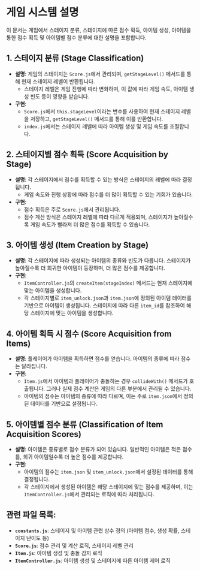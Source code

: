 
# 게임 시스템 설명

이 문서는 게임에서 스테이지 분류, 스테이지에 따른 점수 획득, 아이템 생성, 아이템을 통한 점수 획득 및 아이템별 점수 분류에 대한 설명을 포함합니다.

## 1. 스테이지 분류 (Stage Classification)
- **설명**: 게임의 스테이지는 `Score.js`에서 관리되며, `getStageLevel()` 메서드를 통해 현재 스테이지 레벨이 반환됩니다. 
  - 스테이지 레벨은 게임 진행에 따라 변화하며, 이 값에 따라 게임 속도, 아이템 생성 빈도 등이 영향을 받습니다.
- **구현**: 
  - `Score.js`에서 `this.stageLevel`이라는 변수를 사용하여 현재 스테이지 레벨을 저장하고, `getStageLevel()` 메서드를 통해 이를 반환합니다.
  - `index.js`에서는 스테이지 레벨에 따라 아이템 생성 및 게임 속도를 조절합니다.

## 2. 스테이지별 점수 획득 (Score Acquisition by Stage)
- **설명**: 각 스테이지에서 점수를 획득할 수 있는 방식은 스테이지의 레벨에 따라 결정됩니다.
  - 게임 속도와 진행 상황에 따라 점수를 더 많이 획득할 수 있는 기회가 있습니다.
- **구현**:
  - 점수 획득은 주로 `Score.js`에서 관리됩니다.
  - 점수 계산 방식은 스테이지 레벨에 따라 다르게 적용되며, 스테이지가 높아질수록 게임 속도가 빨라져 더 많은 점수를 획득할 수 있습니다.

## 3. 아이템 생성 (Item Creation by Stage)
- **설명**: 각 스테이지에 따라 생성되는 아이템의 종류와 빈도가 다릅니다. 스테이지가 높아질수록 더 희귀한 아이템이 등장하며, 더 많은 점수를 제공합니다.
- **구현**:
  - `ItemController.js`의 `createItem(stageIndex)` 메서드는 현재 스테이지에 맞는 아이템을 생성합니다.
  - 각 스테이지별로 `item_unlock.json`과 `item.json`에 정의된 아이템 데이터를 기반으로 아이템이 생성됩니다. 스테이지에 따라 다른 `item_id`를 참조하여 해당 스테이지에 맞는 아이템을 생성합니다.

## 4. 아이템 획득 시 점수 (Score Acquisition from Items)
- **설명**: 플레이어가 아이템을 획득하면 점수를 얻습니다. 아이템의 종류에 따라 점수는 달라집니다.
- **구현**:
  - `Item.js`에서 아이템과 플레이어가 충돌하는 경우 `collideWith()` 메서드가 호출됩니다. 그러나 실제 점수 계산은 게임의 다른 부분에서 관리될 수 있습니다.
  - 아이템의 점수는 아이템의 종류에 따라 다르며, 이는 주로 `item.json`에서 정의된 데이터를 기반으로 설정됩니다.

## 5. 아이템별 점수 분류 (Classification of Item Acquisition Scores)
- **설명**: 아이템은 종류별로 점수 분류가 되어 있습니다. 일반적인 아이템은 적은 점수를, 희귀 아이템일수록 더 높은 점수를 제공합니다.
- **구현**:
  - 아이템의 점수는 `item.json` 및 `item_unlock.json`에서 설정된 데이터를 통해 결정됩니다.
  - 각 스테이지에서 생성된 아이템은 해당 스테이지에 맞는 점수를 제공하며, 이는 `ItemController.js`에서 관리되는 로직에 따라 처리됩니다.

## 관련 파일 목록:
- **`constants.js`**: 스테이지 및 아이템 관련 상수 정의 (아이템 점수, 생성 확률, 스테이지 난이도 등)
- **`Score.js`**: 점수 관리 및 계산 로직, 스테이지 레벨 관리
- **`Item.js`**: 아이템 생성 및 충돌 감지 로직
- **`ItemController.js`**: 아이템 생성 및 스테이지에 따른 아이템 제어 로직
